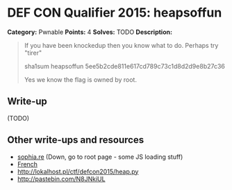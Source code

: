# DEF CON Qualifier 2015: heapsoffun

**Category:** Pwnable
**Points:** 4
**Solves:** TODO
**Description:**

> If you have been knockedup then you know what to do. Perhaps try "tirer"
>
> sha1sum heapsoffun 5ee5b2cde811e617cd789c73c1d8d2d9e8b27c36
>
> Yes we know the flag is owned by root.


## Write-up

(TODO)

## Other write-ups and resources

* [sophia.re](http://sophia.re/defconquals2015_heapsoffun_writeup.html) (Down, go to root page - some JS loading stuff)
* [French](http://blog.scrt.ch/2015/05/24/defcon-2015-resolution-heapsoffun/)
* <http://lokalhost.pl/ctf/defcon2015/heap.py>
* <http://pastebin.com/N8JNkiUL>
